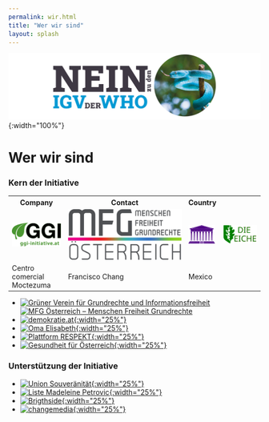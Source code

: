 ```yaml
---
permalink: wir.html
title: "Wer wir sind"
layout: splash
---
```


![Nein zu den IGV der WHO](/assets/images/neinzuigv-logo.png){:width="100%"}

# Wer wir sind

### Kern der Initiative

<table>
  <tr>
    <th>Company</th>
    <th>Contact</th>
    <th>Country</th>
  </tr>
  <tr>
    <td><a href="https://ggi-initiative.at/"><img src="/assets/images/2025-10-05-GGI.svg"></a></td>
    <td><a href="https://www.mfg-oe.at/"><img src="/assets/images/2025-10-05-MFG.svg"></a></td>
    <td><a href="https://www.mfg-oe.at/"><img src="/assets/images/2025-10-05-Demokratie.svg"></a></td>
    <td><a href="https://www.die-eiche.at/"><img src="/assets/images/2025-10-05-Oma.svg"></a></td>
  </tr>
  <tr>
    <td>Centro comercial Moctezuma</td>
    <td>Francisco Chang</td>
    <td>Mexico</td>
  </tr>
</table>

* [![Grüner Verein für Grundrechte und Informationsfreiheit]({{site.url}}{{site.baseurl}}/assets/images/2025-10-05-GGI.svg)](https://ggi-initiative.at/) [![MFG Österreich – Menschen Freiheit Grundrechte]({{site.url}}{{site.baseurl}}/assets/images/2025-10-05-MFG.svg)](https://www.mfg-oe.at/)
* [![demokratie.at]({{site.url}}{{site.baseurl}}/assets/images/2023-04-08-Demokratie.svg){:width="25%"}](https://demokratie.at/)
* [![Oma Elisabeth]({{site.url}}{{site.baseurl}}/assets/images/2025-10-02-Eiche.svg){:width="25%"}](https://www.die-eiche.at/)
* [![Plattform RESPEKT]({{site.url}}{{site.baseurl}}/assets/images/2025-10-02-plattform-respekt.svg){:width="25%"}](https://respekt.plus/)
* [![Gesundheit für Österreich]({{site.url}}{{site.baseurl}}/assets/images/2025-10-02-Gesundheit-für-Österreich.svg){:width="25%"}](https://www.gesundheit-oesterreich.at/)

### Unterstützung der Initiative

* [![Union Souveränität]({{site.url}}{{site.baseurl}}/assets/images/2023-05-18-Souveraenitaet.svg){:width="25%"}](https://souveraenitaet.org)
* [![Liste Madeleine Petrovic]({{site.url}}{{site.baseurl}}/assets/images/Liste_M_Petrovic_Logo_website.svg){:width="25%"}](https://liste-petrovic.at/)
* [![Brigthside]({{site.url}}{{site.baseurl}}/assets/images/2025-10-02-brightside.svg){:width="25%"}](https://www.brightside.at/)
* [![changemedia]({{site.url}}{{site.baseurl}}/assets/images/2025-10-02-changemedia.svg){:width="25%"}](https://changemedia.club/)
